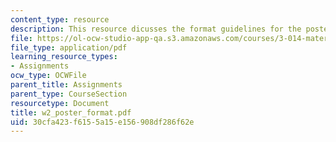 ```yaml
---
content_type: resource
description: This resource dicusses the format guidelines for the poster building.
file: https://ol-ocw-studio-app-qa.s3.amazonaws.com/courses/3-014-materials-laboratory-fall-2006/30cfa423f6155a15e156908df286f62e_w2_poster_format.pdf
file_type: application/pdf
learning_resource_types:
- Assignments
ocw_type: OCWFile
parent_title: Assignments
parent_type: CourseSection
resourcetype: Document
title: w2_poster_format.pdf
uid: 30cfa423-f615-5a15-e156-908df286f62e
---
```


